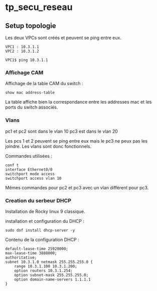 # tp_secu_reseau

## Setup topologie

Les deux VPCs sont créés et peuvent se ping entre eux.

```
VPC1 : 10.3.1.1
VPC2 : 10.3.1.2

VPC1$ ping 10.3.1.1
```
### Affichage CAM

Affichage de la table CAM du switch :

```
show mac address-table
```

La table affiche bien la correspondance entre les addresses mac et les ports du switch associés.

### Vlans

pc1 et pc2 sont dans le vlan 10
pc3 est dans le vlan 20

Les pcs 1 et 2 peuvent se ping entre eux mais le pc3 ne peux pas les joindre. Les vlans sont donc fonctionnels.

Commandes utilisées :

```
conf t
interface Ethernet0/0
switchport mode access
switchport access vlan 10

```
Mêmes commandes pour pc2 et pc3 avec un vlan différent pour pc3.

### Creation du serbeur DHCP

Installation de Rocky linux 9 classique.

installation et configuration du DHCP :

```
sudo dnf install dhcp-server -y

```

Contenu de la configuration DHCP :
```
default-lease-time 25920000;
max-lease-time 3888000;
authoritative;
subnet 10.3.1.0 netmask 255.255.255.0 {
    range 10.3.1.100 10.3.1.200;
    option routers 10.3.1.254;
    option subnet-mask 255.255.255.0;
    option domain-name-servers 1.1.1.1
}
```

